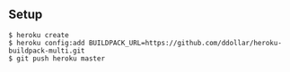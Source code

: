 ## Setup

    $ heroku create
    $ heroku config:add BUILDPACK_URL=https://github.com/ddollar/heroku-buildpack-multi.git
    $ git push heroku master
